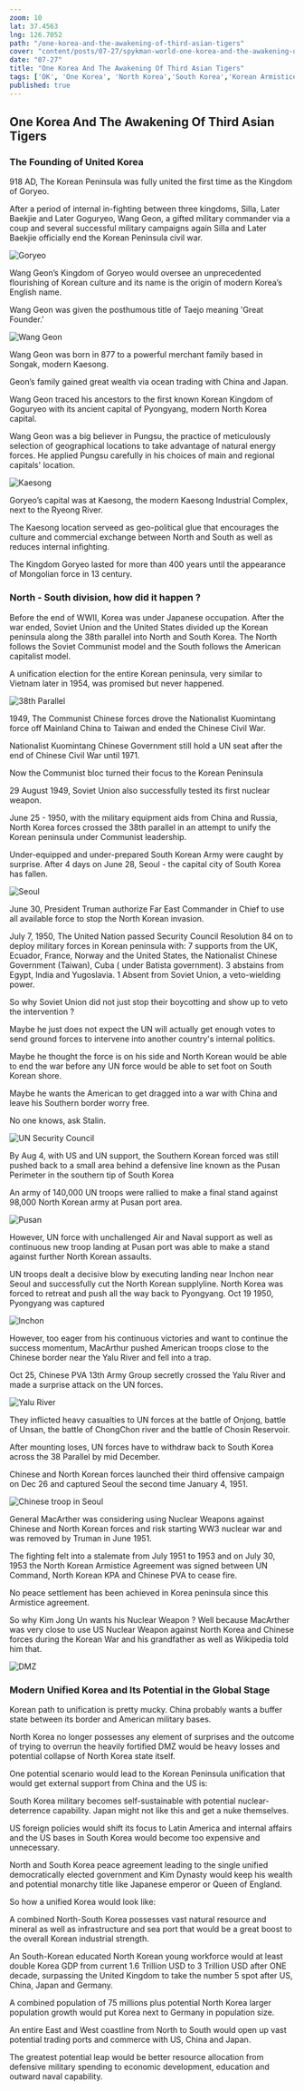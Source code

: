 ```yaml
---
zoom: 10
lat: 37.4563
lng: 126.7052
path: "/one-korea-and-the-awakening-of-third-asian-tigers"
cover: "content/posts/07-27/spykman-world-one-korea-and-the-awakening-of-third-asian-tigers.png"
date: "07-27"
title: "One Korea And The Awakening Of Third Asian Tigers"
tags: ['OK', 'One Korea', 'North Korea','South Korea','Korean Armistice Agrement','Wang Geon','Kaesong','Keasong Industrial Complex','United Korea','Spykman World','Nicholas Spykman']
published: true
---
```

## One Korea And The Awakening Of Third Asian Tigers

### The Founding of United Korea

918 AD, The Korean Peninsula was fully united the first time as the Kingdom of Goryeo. 

After a period of internal in-fighting between three kingdoms, Silla,  Later Baekjie and Later Goguryeo, Wang Geon, a gifted military commander via a coup and several successful military campaigns again Silla and Later Baekjie officially end the Korean Peninsula civil war.

![Goryeo](https://upload.wikimedia.org/wikipedia/commons/c/cc/Koryo_map.png)

Wang Geon’s Kingdom of Goryeo would oversee an unprecedented flourishing of Korean culture and its name is the origin of modern Korea’s English name. 

Wang Geon was given the posthumous title of Taejo meaning 'Great Founder.' 

![Wang Geon](https://upload.wikimedia.org/wikipedia/commons/b/b7/Goryo_Taejo_Wangkun_2.jpg)

Wang Geon was born in 877 to a powerful merchant family based in Songak, modern Kaesong. 

Geon’s family gained great wealth via ocean trading with China and Japan. 

Wang Geon traced his ancestors to the first known Korean Kingdom of Goguryeo with its ancient capital of Pyongyang, modern North Korea capital.

Wang Geon was a big believer in Pungsu, the practice of meticulously selection of geographical locations to take advantage of natural energy forces. He applied Pungsu carefully in his choices of main and regional capitals' location.

![Kaesong](https://proxy.duckduckgo.com/iu/?u=http%3A%2F%2Fwww.tothetick.com%2Fwp-content%2Fuploads%2F2013%2F09%2FKaesong-Industrial-Complex.gif&f=1)

Goryeo’s capital was at Kaesong, the modern Kaesong Industrial Complex, next to the Ryeong River.

The Kaesong location serveed as geo-political glue that encourages the culture and commercial exchange between North and South as well as reduces internal infighting.

The Kingdom Goryeo lasted for more than 400 years until the appearance of Mongolian force in 13 century. 

### North - South division, how did it happen ?

Before the end of WWII, Korea was under Japanese occupation. After the war ended, Soviet Union and the United States divided up the Korean peninsula along the 38th parallel into North and South Korea. The North follows the Soviet Communist model and the South follows the American capitalist model.

A unification election for the entire Korean peninsula, very similar to Vietnam later in 1954, was promised but never happened. 

![38th Parallel](https://upload.wikimedia.org/wikipedia/commons/thumb/b/bd/Korea_DMZ.svg/1280px-Korea_DMZ.svg.png)

1949, The Communist Chinese forces drove the Nationalist Kuomintang force off Mainland China to Taiwan and ended the Chinese Civil War. 

Nationalist Kuomintang Chinese Government still hold a UN seat after the end of Chinese Civil War until 1971.

Now the Communist bloc turned their focus to the Korean Peninsula 

29 August 1949, Soviet Union also successfully tested its first nuclear weapon. 

June 25 - 1950, with the military equipment aids from China and Russia, North Korea forces crossed the 38th parallel in an attempt to unify the Korean peninsula under Communist leadership.
 
Under-equipped and under-prepared South Korean Army were caught by surprise. After 4 days on June 28,  Seoul - the capital city of South Korea has fallen. 

![Seoul](https://previews.dropbox.com/p/thumb/AAg4yC2ShU6HdKHS40Xc7aC6wWiqLNDDkZa7tDpBNk6OURnIYnvpW66CyvZzgM_8pbutMrT7Vu6oS7V5ZAE7zDyRjU0kvspYhi3Zh_sSZALeCNxttd8MC7KStBSCxYmUHPytbnBPfbiC1Ooc8es7f9DGkGJD-XX-wFnXVlH506lRzZ-4pLZefx9uEBhx19mx4T5wCo2rJI0z9DEPn3XV2Jmi5UEuKWc1YlUMS-8qHkxnN6wYmGHXwCXEwPrm9Arl32W8ASU_oM8cm9YngQbMlf2PKC9wLAYPrrmmE5IkPavEthrkUjNoKSrghhC0FbP-u_eQ0AbhQq2nqCJOTyrlf-zT/p.jpeg?fv_content=true&size_mode=5)

June 30, President Truman authorize Far East Commander in Chief to use all available force to stop the North Korean invasion. 

July 7, 1950, The United Nation passed Security Council Resolution 84 on to deploy military forces in Korean peninsula with:
7 supports from the UK, Ecuador, France, Norway and the United States, the Nationalist Chinese Government (Taiwan),  Cuba ( under Batista government).
3 abstains from Egypt, India and Yugoslavia.
1 Absent from Soviet Union, a veto-wielding power.

So why Soviet Union did not just stop their boycotting and show up to veto the intervention ?

Maybe he just does not expect the UN will actually get enough votes to send ground forces to intervene into another country's internal politics. 

Maybe he thought the force is on his side and North Korean would be able to end the war before any UN force would be able to set foot on South Korean shore.

Maybe he wants the American to get dragged into a war with China and leave his Southern border worry free.

No one knows, ask Stalin.

![UN Security Council](https://proxy.duckduckgo.com/iu/?u=https%3A%2F%2Fs3.amazonaws.com%2Fs3.timetoast.com%2Fpublic%2Fuploads%2Fphotos%2F8366718%2F64552.jpg%3F1478472101&f=1)

By Aug 4, with US and UN support, the Southern Korean forced was still pushed back to a small area behind a defensive line known as the Pusan Perimeter in the southern tip of South Korea 

An army of 140,000 UN troops were rallied to make a final stand against 98,000 North Korean army at Pusan port area.

![Pusan](https://previews.dropbox.com/p/thumb/AAjq5hqoJBtHVWjW1q2Fx8HfXSsAtIL6oKs9FoXTCTtqTRx1B-IskxJFQ0c4AwS4NIbZyttQkeqIIvn1X1cEgkRxtCYiBfT__EagfthZm3hQMk46Nw1skDxh9PE-_k7H85pm0OaTjQAnRbUyo05KcjBEM59FuxzSwiAqGeTy9Cd7s6Q-rZNeuvcXjPsXdS1yn7YG1RIGpg_VN0AfBymwsGaYR3u6pWl1_IvS_MJHDXzIFXinLlK4vobmMM1JoUd8oOeK3lJhinFKxYADeczizYd47Wcxb37Gna318W3QcNK-QLOdkCis6X7ESvYFQ-ewAvJUPtKYUe3aMYry2HZ3Lqyx/p.png?fv_content=true&size_mode=5) 

However, UN force with unchallenged Air and Naval support as well as continuous new troop landing at Pusan port was able to make a stand against further North Korean assaults. 

UN troops dealt a decisive blow by executing landing near Inchon near Seoul and successfully cut the North Korean supplyline. North Korea was forced to retreat and push all the way back to Pyongyang. Oct 19 1950, Pyongyang was captured

![Inchon](https://upload.wikimedia.org/wikipedia/commons/thumb/9/92/Battle_of_Inchon.png/1280px-Battle_of_Inchon.png)

However, too eager from his continuous victories and want to continue the success momentum, MacArthur pushed American troops close to the Chinese border near the Yalu River and fell into a trap.

Oct 25, Chinese PVA 13th Army Group secretly crossed the Yalu River and made a surprise attack on the UN forces.

![Yalu River](https://upload.wikimedia.org/wikipedia/en/8/8d/China_Crosses_Yalu.jpg)

They inflicted heavy casualties to UN forces at the battle of Onjong, battle of Unsan, the battle of ChongChon river and the battle of Chosin Reservoir.  

After mounting loses, UN forces have to withdraw back to South Korea across the 38 Parallel by mid December. 

Chinese and North Korean forces launched their third offensive campaign on Dec 26 and captured Seoul the second time January 4, 1951. 

![Chinese troop in Seoul](https://upload.wikimedia.org/wikipedia/en/a/a3/China_capture_Seoul.jpg)

General MacArther was considering using Nuclear Weapons against Chinese and North Korean forces and risk starting WW3 nuclear war and was removed by Truman in June 1951. 

The fighting felt into a stalemate from July 1951 to 1953 and on July 30, 1953 the North Korean Armistice Agreement was signed between UN Command, North Korean KPA and Chinese PVA to cease fire. 

No peace settlement has been achieved in Korea peninsula since this Armistice agreement. 

So why Kim Jong Un wants his Nuclear Weapon ? Well because MacArther was very close to use US Nuclear Weapon against North Korea and Chinese forces during the Korean War and his grandfather as well as Wikipedia told him that. 


![DMZ](https://upload.wikimedia.org/wikipedia/commons/thumb/e/ea/070401_Panmunjeom3.jpg/1920px-070401_Panmunjeom3.jpg)

### Modern Unified Korea and Its Potential in the Global Stage

Korean path to unification is pretty mucky. China probably wants a buffer state between its border and American military bases. 

North Korea no longer possesses any element of surprises and the outcome of trying to overrun the heavily fortified DMZ would be heavy losses and potential collapse of North Korea state itself.

One potential scenario would lead to the Korean Peninsula unification that would get external support from China and the US is:

South Korea military becomes self-sustainable with potential nuclear-deterrence capability. Japan might not like this and get a nuke themselves. 

US foreign policies would shift its focus to Latin America and internal affairs and the US bases in South Korea would become too expensive and unnecessary. 

North and South Korea peace agreement leading to the single unified democratically elected government and Kim Dynasty would keep his wealth and potential monarchy title like Japanese emperor or Queen of England.

So how a unified Korea would look like:

A combined North-South Korea possesses vast natural resource and mineral as well as infrastructure and sea port that would be a great boost to the overall Korean industrial strength. 

An South-Korean educated North Korean young workforce would at least double Korea GDP from current 1.6 Trillion USD to 3 Trillion USD after ONE decade, surpassing the United Kingdom to take the number 5 spot after US, China, Japan and Germany. 

A combined population of 75 millions plus potential North Korea larger population growth would put Korea next to Germany in population size. 

An entire East and West coastline from North to South would open up vast potential trading ports and commerce with US, China and Japan. 

The greatest potential leap would be better resource allocation from defensive military spending to economic development, education and outward naval capability.


